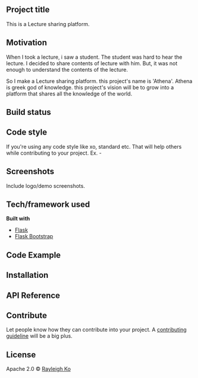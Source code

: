 ## Project title
This is a Lecture sharing platform.  

## Motivation
When I took a lecture, i saw a student. The student was hard to hear the lecture. I decided to share contents of lecture with him. But, it was not enough to understand the contents of the lecture.

So I make a Lecture sharing platform. this project's name is 'Athena'. Athena is greek god of knowledge. this project's vision will be to grow into a platform that shares all the knowledge of the world.

## Build status

## Code style
If you're using any code style like xo, standard etc. That will help others while contributing to your project. Ex. -

## Screenshots
Include logo/demo screenshots.

## Tech/framework used

<b>Built with</b>
- [Flask](http://flask.pocoo.org/)  
- [Flask Bootstrap](https://pythonhosted.org/Flask-Bootstrap/)  

## Code Example

## Installation

## API Reference

## Contribute
Let people know how they can contribute into your project. A [contributing guideline](https://github.com/JuniorDevelopersKR/Athena/blob/master/CONTRIBUTING.md) will be a big plus.

## License
Apache 2.0 © [Rayleigh Ko](https://github.com/JuniorDevelopersKR/Athena/blob/master/LICENSE)
